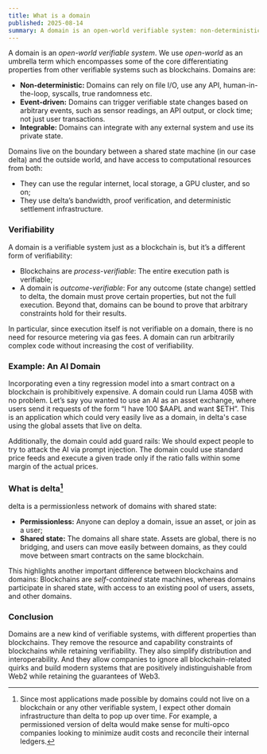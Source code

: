 ```yaml
---
title: What is a domain
published: 2025-08-14
summary: A domain is an open‑world verifiable system: non‑deterministic, event‑driven, and integrable.
---
```

A domain is an *open-world verifiable system*. We use *open-world* as an umbrella term which encompasses some of the core differentiating properties from other verifiable systems such as blockchains. Domains are:

- **Non-deterministic:** Domains can rely on file I/O, use any API, human-in-the-loop, syscalls, true randomness etc.
- **Event-driven:** Domains can trigger verifiable state changes based on arbitrary events, such as sensor readings, an API output, or clock time; not just user transactions.
- **Integrable:** Domains can integrate with any external system and use its private state.

Domains live on the boundary between a shared state machine (in our case delta) and the outside world, and have access to computational resources from both:

- They can use the regular internet, local storage, a GPU cluster, and so on;
- They use delta’s bandwidth, proof verification, and deterministic settlement infrastructure.

### Verifiability

A domain is a verifiable system just as a blockchain is, but it’s a different form of verifiability:

- Blockchains are *process-verifiable*: The entire execution path is verifiable;
- A domain is *outcome-verifiable*: For any outcome (state change) settled to delta, the domain must prove certain properties, but not the full execution. Beyond that, domains can be bound to prove that arbitrary constraints hold for their results.

In particular, since execution itself is not verifiable on a domain, there is no need for resource metering via gas fees. A domain can run arbitrarily complex code without increasing the cost of verifiability.

### Example: An AI Domain

Incorporating even a tiny regression model into a smart contract on a blockchain is prohibitively expensive. A domain could run Llama 405B with no problem. Let’s say you wanted to use an AI as an asset exchange, where users send it requests of the form “I have 100 $AAPL and want $ETH”. This is an application which could very easily live as a domain, in delta's case using the global assets that live on delta.

Additionally, the domain could add guard rails: We should expect people to try to attack the AI via prompt injection. The domain could use standard price feeds and execute a given trade only if the ratio falls within some margin of the actual prices.

### What is delta[^1]

delta is a permissionless network of domains with shared state:

- **Permissionless:** Anyone can deploy a domain, issue an asset, or join as a user;
- **Shared state:** The domains all share state. Assets are global, there is no bridging, and users can move easily between domains, as they could move between smart contracts on the same blockchain.

This highlights another important difference between blockchains and domains: Blockchains are *self-contained* state machines, whereas domains participate in shared state, with access to an existing pool of users, assets, and other domains.

### Conclusion

Domains are a new kind of verifiable systems, with different properties than blockchains. They remove the resource and capability constraints of blockchains while retaining verifiability. They also simplify distribution and interoperability. And they allow companies to ignore all blockchain-related quirks and build modern systems that are positively indistinguishable from Web2 while retaining the guarantees of Web3.

[^1]: Since most applications made possible by domains could not live on a blockchain or any other verifiable system, I expect other domain infrastructure than delta to pop up over time. For example, a permissioned version of delta would make sense for multi-opco companies looking to minimize audit costs and reconcile their internal ledgers.